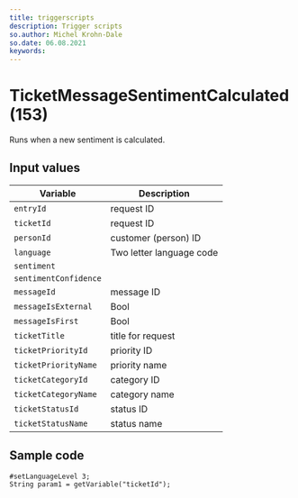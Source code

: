 ```yaml
---
title: triggerscripts
description: Trigger scripts
so.author: Michel Krohn-Dale
so.date: 06.08.2021
keywords:
---
```


# TicketMessageSentimentCalculated (153)

Runs when a new sentiment is calculated.

## Input values

|Variable|Description|
|---|---|
| `entryId` | request ID|
| `ticketId` | request ID|
| `personId` | customer (person) ID|
| `language` | Two letter language code|
| `sentiment` | |
| `sentimentConfidence` | |
| `messageId` | message ID|
| `messageIsExternal` | Bool |
| `messageIsFirst` | Bool|
| `ticketTitle` | title for request|
| `ticketPriorityId` | priority ID|
| `ticketPriorityName` | priority name|
| `ticketCategoryId` | category ID|
| `ticketCategoryName` | category name|
| `ticketStatusId` | status ID|
| `ticketStatusName` | status name|

## Sample code

```crmscript
#setLanguageLevel 3;
String param1 = getVariable("ticketId");
```
